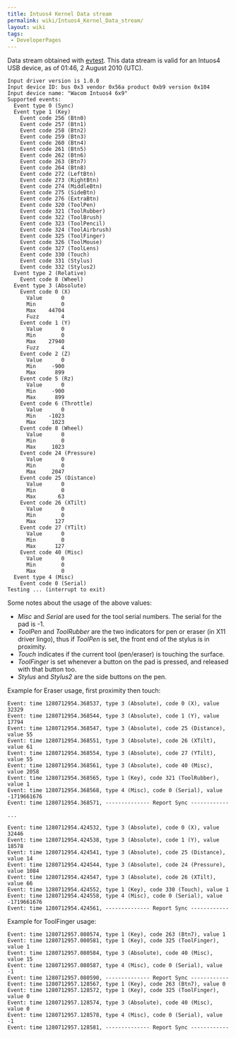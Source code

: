 ```yaml
---
title: Intuos4 Kernel Data stream
permalink: wiki/Intuos4_Kernel_Data_stream/
layout: wiki
tags:
 - DeveloperPages
---
```


Data stream obtained with
[evtest](http://people.freedesktop.org/~whot/evtest/). This data stream
is valid for an Intuos4 USB device, as of 01:46, 2 August 2010 (UTC).

    Input driver version is 1.0.0
    Input device ID: bus 0x3 vendor 0x56a product 0xb9 version 0x104
    Input device name: "Wacom Intuos4 6x9"
    Supported events:
      Event type 0 (Sync)
      Event type 1 (Key)
        Event code 256 (Btn0)
        Event code 257 (Btn1)
        Event code 258 (Btn2)
        Event code 259 (Btn3)
        Event code 260 (Btn4)
        Event code 261 (Btn5)
        Event code 262 (Btn6)
        Event code 263 (Btn7)
        Event code 264 (Btn8)
        Event code 272 (LeftBtn)
        Event code 273 (RightBtn)
        Event code 274 (MiddleBtn)
        Event code 275 (SideBtn)
        Event code 276 (ExtraBtn)
        Event code 320 (ToolPen)
        Event code 321 (ToolRubber)
        Event code 322 (ToolBrush)
        Event code 323 (ToolPencil)
        Event code 324 (ToolAirbrush)
        Event code 325 (ToolFinger)
        Event code 326 (ToolMouse)
        Event code 327 (ToolLens)
        Event code 330 (Touch)
        Event code 331 (Stylus)
        Event code 332 (Stylus2)
      Event type 2 (Relative)
        Event code 8 (Wheel)
      Event type 3 (Absolute)
        Event code 0 (X)
          Value      0
          Min        0
          Max    44704
          Fuzz       4
        Event code 1 (Y)
          Value      0
          Min        0
          Max    27940
          Fuzz       4
        Event code 2 (Z)
          Value      0
          Min     -900
          Max      899
        Event code 5 (Rz)
          Value      0
          Min     -900
          Max      899
        Event code 6 (Throttle)
          Value      0
          Min    -1023
          Max     1023
        Event code 8 (Wheel)
          Value      0
          Min        0
          Max     1023
        Event code 24 (Pressure)
          Value      0
          Min        0
          Max     2047
        Event code 25 (Distance)
          Value      0
          Min        0
          Max       63
        Event code 26 (XTilt)
          Value      0
          Min        0
          Max      127
        Event code 27 (YTilt)
          Value      0
          Min        0
          Max      127
        Event code 40 (Misc)
          Value      0
          Min        0
          Max        0
      Event type 4 (Misc)
        Event code 0 (Serial)
    Testing ... (interrupt to exit)

Some notes about the usage of the above values:

-   *Misc* and *Serial* are used for the tool serial numbers. The serial
    for the pad is -1.
-   *ToolPen* and *ToolRubber* are the two indicators for pen or eraser
    (in X11 driver lingo), thus if *ToolPen* is set, the front end of
    the stylus is in proximity.
-   *Touch* indicates if the current tool (pen/eraser) is touching the
    surface.
-   *ToolFinger* is set whenever a button on the pad is pressed, and
    released with that button too.
-   *Stylus* and *Stylus2* are the side buttons on the pen.

Example for Eraser usage, first proximity then touch:

    Event: time 1280712954.368537, type 3 (Absolute), code 0 (X), value 32329
    Event: time 1280712954.368544, type 3 (Absolute), code 1 (Y), value 17794
    Event: time 1280712954.368547, type 3 (Absolute), code 25 (Distance), value 55
    Event: time 1280712954.368551, type 3 (Absolute), code 26 (XTilt), value 61
    Event: time 1280712954.368554, type 3 (Absolute), code 27 (YTilt), value 55
    Event: time 1280712954.368561, type 3 (Absolute), code 40 (Misc), value 2058
    Event: time 1280712954.368565, type 1 (Key), code 321 (ToolRubber), value 1
    Event: time 1280712954.368568, type 4 (Misc), code 0 (Serial), value -1719661676
    Event: time 1280712954.368571, -------------- Report Sync ------------

    ...

    Event: time 1280712954.424532, type 3 (Absolute), code 0 (X), value 32446
    Event: time 1280712954.424538, type 3 (Absolute), code 1 (Y), value 18578
    Event: time 1280712954.424541, type 3 (Absolute), code 25 (Distance), value 14
    Event: time 1280712954.424544, type 3 (Absolute), code 24 (Pressure), value 1084
    Event: time 1280712954.424547, type 3 (Absolute), code 26 (XTilt), value 66
    Event: time 1280712954.424552, type 1 (Key), code 330 (Touch), value 1
    Event: time 1280712954.424558, type 4 (Misc), code 0 (Serial), value -1719661676
    Event: time 1280712954.424561, -------------- Report Sync ------------

Example for ToolFinger usage:

    Event: time 1280712957.080574, type 1 (Key), code 263 (Btn7), value 1
    Event: time 1280712957.080581, type 1 (Key), code 325 (ToolFinger), value 1
    Event: time 1280712957.080584, type 3 (Absolute), code 40 (Misc), value 15
    Event: time 1280712957.080587, type 4 (Misc), code 0 (Serial), value -1
    Event: time 1280712957.080590, -------------- Report Sync ------------
    Event: time 1280712957.128567, type 1 (Key), code 263 (Btn7), value 0
    Event: time 1280712957.128572, type 1 (Key), code 325 (ToolFinger), value 0
    Event: time 1280712957.128574, type 3 (Absolute), code 40 (Misc), value 0
    Event: time 1280712957.128578, type 4 (Misc), code 0 (Serial), value -1
    Event: time 1280712957.128581, -------------- Report Sync ------------
